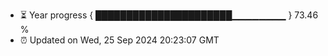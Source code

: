- ⏳ Year progress { ██████████████████████▁▁▁▁▁▁▁▁ } 73.46 %
- ⏰ Updated on Wed, 25 Sep 2024 20:23:07 GMT

